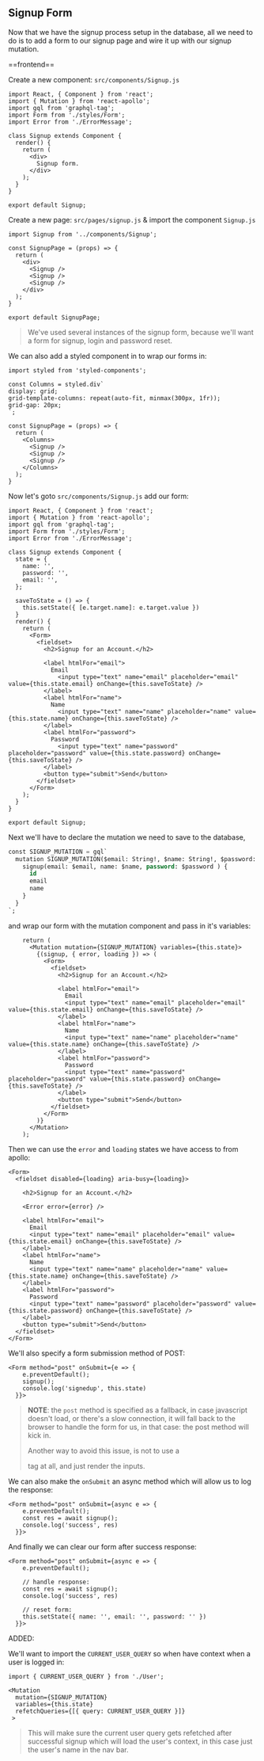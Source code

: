 ## Signup Form

Now that we have the signup process setup in the database, all we need to do is to add a form to our signup page and wire it up with our signup mutation. 

==frontend==

Create a new component: `src/components/Signup.js`

```react
import React, { Component } from 'react';
import { Mutation } from 'react-apollo';
import gql from 'graphql-tag';
import Form from './styles/Form';
import Error from './ErrorMessage';

class Signup extends Component {
  render() {
    return (
      <div>
        Signup form.
      </div>
    );
  }
}

export default Signup;
```



Create a new page:  `src/pages/signup.js` & import the component `Signup.js`

```react
import Signup from '../components/Signup';

const SignupPage = (props) => {
  return (
    <div>
      <Signup />
      <Signup />
      <Signup />
    </div>
  );
}

export default SignupPage;
```

> We've used several instances of the signup form, because we'll want a form for signup, login and password reset. 



We can also add a styled component in to wrap our forms in:

```react
import styled from 'styled-components';

const Columns = styled.div`
display: grid;
grid-template-columns: repeat(auto-fit, minmax(300px, 1fr));
grid-gap: 20px;
`;

const SignupPage = (props) => {
  return (
    <Columns>
      <Signup />
      <Signup />
      <Signup />
    </Columns>
  );
}
```



Now let's goto `src/components/Signup.js` add our form:

```react
import React, { Component } from 'react';
import { Mutation } from 'react-apollo';
import gql from 'graphql-tag';
import Form from './styles/Form';
import Error from './ErrorMessage';

class Signup extends Component {
  state = {
    name: '',
    password: '',
    email: '',
  };

  saveToState = () => {
    this.setState({ [e.target.name]: e.target.value })
  }
  render() {
    return (
      <Form>
        <fieldset>
          <h2>Signup for an Account.</h2>

          <label htmlFor="email">
            Email
              <input type="text" name="email" placeholder="email" value={this.state.email} onChange={this.saveToState} />
          </label>
          <label htmlFor="name">
            Name
              <input type="text" name="name" placeholder="name" value={this.state.name} onChange={this.saveToState} />
          </label>
          <label htmlFor="password">
            Password
              <input type="text" name="password" placeholder="password" value={this.state.password} onChange={this.saveToState} />
          </label>
          <button type="submit">Send</button>
        </fieldset>
      </Form>
    );
  }
}

export default Signup;
```





Next we'll have to declare the mutation we need to save to the database, 

```sql
const SIGNUP_MUTATION = gql`
  mutation SIGNUP_MUTATION($email: String!, $name: String!, $password: String!){
    signup(email: $email, name: $name, password: $password ) {
      id
      email
      name
    }
  }
`;
```

and wrap our form with the mutation component and pass in it's variables: 

```react
    return (
      <Mutation mutation={SIGNUP_MUTATION} variables={this.state}>
        {(signup, { error, loading }) => (
          <Form>
            <fieldset>
              <h2>Signup for an Account.</h2>

              <label htmlFor="email">
                Email
                <input type="text" name="email" placeholder="email" value={this.state.email} onChange={this.saveToState} />
              </label>
              <label htmlFor="name">
                Name
                <input type="text" name="name" placeholder="name" value={this.state.name} onChange={this.saveToState} />
              </label>
              <label htmlFor="password">
                Password
                <input type="text" name="password" placeholder="password" value={this.state.password} onChange={this.saveToState} />
              </label>
              <button type="submit">Send</button>
            </fieldset>
          </Form>
        )}
      </Mutation>
    );
```





Then we can use the `error` and `loading` states we have access to from apollo:

```react
<Form>
  <fieldset disabled={loading} aria-busy={loading}>

    <h2>Signup for an Account.</h2>

    <Error error={error} />

    <label htmlFor="email">
      Email
      <input type="text" name="email" placeholder="email" value={this.state.email} onChange={this.saveToState} />
    </label>
    <label htmlFor="name">
      Name
      <input type="text" name="name" placeholder="name" value={this.state.name} onChange={this.saveToState} />
    </label>
    <label htmlFor="password">
      Password
      <input type="text" name="password" placeholder="password" value={this.state.password} onChange={this.saveToState} />
    </label>
    <button type="submit">Send</button>
  </fieldset>
</Form>
```



We'll also specify a form submission method of POST: 

```react
<Form method="post" onSubmit={e => {
    e.preventDefault();
    signup();
    console.log('signedup', this.state)
  }}>
```

> **NOTE**: the `post` method is specified as a fallback, in case javascript doesn't load, or there's a slow connection, it will fall back to the browser to handle the form for us, in that case: the post method will kick in.
>
> Another way to avoid this issue, is not to use  a <form> tag at all, and just render the inputs. 

We can also make the `onSubmit` an async method which will allow us to log the response: 

```react
<Form method="post" onSubmit={async e => {
    e.preventDefault();
    const res = await signup();
    console.log('success', res)
  }}>
```



And finally we can clear our form after success response:

```react
<Form method="post" onSubmit={async e => {
    e.preventDefault();

    // handle response:
    const res = await signup();
    console.log('success', res)

    // reset form:
    this.setState({ name: '', email: '', password: '' })
  }}>
```



ADDED:

We'll want to import the `CURRENT_USER_QUERY` so when have context when a user is logged in:

```react
import { CURRENT_USER_QUERY } from './User';
```

```react
<Mutation
  mutation={SIGNUP_MUTATION}
  variables={this.state}
  refetchQueries={[{ query: CURRENT_USER_QUERY }]}
 >
```

> This will make sure the current user query gets refetched after successful signup which will load the user's context, in this case just the user's name in the nav bar.